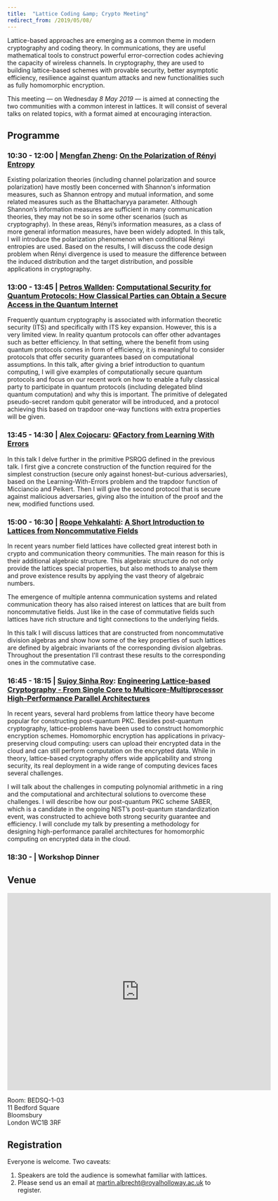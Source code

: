 ```yaml
---
title:  "Lattice Coding &amp; Crypto Meeting"
redirect_from: /2019/05/08/
---
```


Lattice-based approaches are emerging as a common theme in modern cryptography and coding theory. In communications, they are useful mathematical tools to construct powerful error-correction codes achieving the capacity of wireless channels. In cryptography, they are used to building lattice-based schemes with provable security, better asymptotic efficiency, resilience against quantum attacks and new functionalities such as fully homomorphic encryption.

This meeting — on Wednesday *8 May 2019* — is aimed at connecting the two communities with a common interest in lattices. It will consist of several talks on related topics, with a format aimed at encouraging interaction.

## Programme ##

### <span> 10:30 - 12:00 | [Mengfan Zheng](https://www.imperial.ac.uk/people/m.zheng)</span>: [On the Polarization of Rényi Entropy](/discrete-subgroup/slides/2019-05-08-zheng.pdf) ###

Existing polarization theories (including channel polarization and source polarization) have mostly been concerned with Shannon's information measures, such as Shannon entropy and mutual information, and some related measures such as the Bhattacharyya parameter. Although Shannon’s information measures are sufficient in many communication theories, they may not be so in some other scenarios (such as cryptography). In these areas, Rényi’s information measures, as a class of more general information measures, have been widely adopted. In this talk, I will introduce the polarization phenomenon when conditional Rényi entropies are used. Based on the results,  I will discuss the code design problem when Rényi divergence is used to measure the difference between the induced distribution and the target distribution, and possible applications in cryptography. 

### <span> 13:00 - 13:45 | [Petros Wallden](http://www.pwallden.gr/)</span>: [Computational Security for Quantum Protocols: How Classical Parties can Obtain a Secure Access in the Quantum Internet](/discrete-subgroup/slides/2019-05-08-wallden.pdf) ###

Frequently quantum cryptography is associated with information theoretic security (ITS) and specifically with ITS key expansion. However, this is a very limited view. In reality quantum protocols can offer other advantages such as better efficiency. In that setting, where the benefit from using quantum protocols comes in form of efficiency, it is meaningful to consider protocols that offer security guarantees based on computational assumptions. In this talk, after giving a brief introduction to quantum computing, I will give examples of computationally secure quantum protocols and focus on our recent work on how to enable a fully classical party to participate in quantum protocols (including delegated blind quantum computation) and why this is important. The primitive of delegated pseudo-secret random qubit generator will be introduced, and a protocol achieving this based on trapdoor one-way functions with extra properties will be given.

### <span> 13:45 - 14:30 | [Alex Cojocaru](https://www.inf.ed.ac.uk/people/students/Alexandru_Cojocaru.html)</span>: [QFactory from Learning With Errors](/discrete-subgroup/slides/2019-05-08-cojocaru.pdf) ###

In this talk I delve further in the primitive PSRQG defined in the previous talk. I first give a concrete construction of the function required for the simplest construction (secure only against honest-but-curious adversaries), based on the Learning-With-Errors problem and the trapdoor function of Micciancio and Peikert. Then I will give the second protocol that is secure against malicious adversaries, giving also the intuition of the proof and the new, modified functions used.

### <span> 15:00 - 16:30 | [Roope Vehkalahti](https://people.aalto.fi/roope.vehkalahti)</span>: [A Short Introduction to Lattices from Noncommutative Fields](/discrete-subgroup/slides/2019-05-08-vehkalahti.pdf) ###

In recent years number field lattices have collected great interest both in crypto and communication theory communities. The main reason for this is their additional algebraic structure. This algebraic structure do not only provide the lattices special properties, but also methods to analyse them and prove existence results  by applying the vast theory of algebraic numbers.

The emergence of multiple antenna communication systems  and related communication theory has also raised interest  on lattices that are built from noncommutative fields.  Just like in the case of commutative fields   such  lattices have rich structure and tight connections to the underlying  fields.

In this talk I will discuss lattices that are constructed from noncommutative division algebras and show how some of the key properties of such lattices are  defined by algebraic invariants of the corresponding division algebras. Throughout the presentation I'll contrast these results to the corresponding ones in the commutative case.

### <span> 16:45 - 18:15 | [Sujoy Sinha Roy](https://www.cs.bham.ac.uk/~sinharos/)</span>: [Engineering Lattice-based Cryptography - From Single Core to Multicore-Multiprocessor High-Performance Parallel Architectures](/discrete-subgroup/slides/2019-05-08-roy.pdf) ###

In recent years, several hard problems from lattice theory have become popular for constructing post-quantum PKC. Besides post-quantum cryptography, lattice-problems have been used to construct homomorphic encryption schemes. Homomorphic encryption has applications in privacy-preserving cloud computing: users can upload their encrypted data in the cloud and can still perform computation on the encrypted data. While in theory, lattice-based cryptography offers wide applicability and strong security, its real deployment in a wide range of computing devices faces several challenges.

I will talk about the challenges in computing polynomial arithmetic in a ring and the computational and architectural solutions to overcome these challenges. I will describe how our post-quantum PKC scheme SABER, which is a candidate in the ongoing NIST’s post-quantum standardization event, was constructed to achieve both strong security guarantee and efficiency. I will conclude my talk by presenting a methodology for designing high-performance parallel architectures for homomorphic computing on encrypted data in the cloud.

### <span> 18:30 - | Workshop Dinner </span> ###

## Venue ##

<iframe src="https://www.google.com/maps/embed?pb=!1m18!1m12!1m3!1d2482.639424114085!2d-0.1317048842295599!3d51.519830879637205!2m3!1f0!2f0!3f0!3m2!1i1024!2i768!4f13.1!3m3!1m2!1s0x48761b2df948f01d%3A0x26c5a650cb0f521a!2sRoyal+Holloway+University+of+London!5e0!3m2!1sen!2suk!4v1553607558218" width="600" height="450" frameborder="0" style="border:0" allowfullscreen></iframe>

Room: BEDSQ-1-03  
11 Bedford Square  
Bloomsbury  
London WC1B 3RF

## Registration ##

Everyone is welcome. Two caveats:

1. Speakers are told the audience is somewhat familiar with lattices.
2. Please send us an email at <martin.albrecht@royalholloway.ac.uk> to register.
